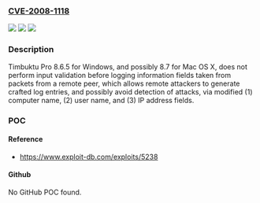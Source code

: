 ### [CVE-2008-1118](https://cve.mitre.org/cgi-bin/cvename.cgi?name=CVE-2008-1118)
![](https://img.shields.io/static/v1?label=Product&message=n%2Fa&color=blue)
![](https://img.shields.io/static/v1?label=Version&message=n%2Fa&color=blue)
![](https://img.shields.io/static/v1?label=Vulnerability&message=n%2Fa&color=brighgreen)

### Description

Timbuktu Pro 8.6.5 for Windows, and possibly 8.7 for Mac OS X, does not perform input validation before logging information fields taken from packets from a remote peer, which allows remote attackers to generate crafted log entries, and possibly avoid detection of attacks, via modified (1) computer name, (2) user name, and (3) IP address fields.

### POC

#### Reference
- https://www.exploit-db.com/exploits/5238

#### Github
No GitHub POC found.

